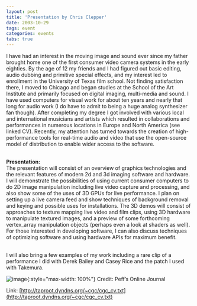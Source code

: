 ```yaml
---
layout: post
title: 'Presentation by Chris Clepper'
date: 2003-10-29
tags: event
categories: events
tabs: true
---
```


I have had an interest in the moving image and sound ever since my father brought home one of the first consumer video camera systems in the early eighties. By the age of 12 my friends and I had figured out basic editing, audio dubbing and primitive special effects, and my interest led to enrollment in the University of Texas film school. Not finding satisfaction there, I moved to Chicago and began studies at the School of the Art Institute and primarily focused on digital imaging, multi-media and sound.  I have used computers for visual work for about ten years and nearly that long for audio work (I do have to admit to being a huge analog synthesizer fan though). After completing my degree I got involved with various local and international musicians and artists which resulted in collaborations and performances in numerous locations in Europe and North America (see linked CV).  Recently, my attention has turned towards the creation of high-performance tools for real-time audio and video that use the open-source model of distribution to enable wider access to the software.<br><br>

<strong>Presentation:</strong><br>
The presentation will consist of an overview of graphics technologies and the relevant features of modern 2d and 3d imaging software and hardware. I will demonstrate the possibilities of using current consumer computers to do 2D image manipulation including live video capture and processing, and also show some of the uses of 3D GPUs for live performance. I plan on setting up a live camera feed and show techniques of background removal and keying and possible uses for installations. The 3D demos will consist of approaches to texture mapping live video and film clips, using 3D hardware to manipulate textured images, and a preview of some forthcoming vertex_array manipulation objects (perhaps even a look at shaders as well). For those interested in developing software, I can also discuss techniques of optimizing software and using hardware APIs for maximum benefit.<br><br>

I will also bring a few examples of my work including a rare clip of a performance I did with Derek Bailey and Casey Rice and the patch I used with Takemura.

![image](https://www.evl.uic.edu/output/originals/clepper.jpg-srcw.jpg){:style="max-width: 100%"}
Credit: Peff&rsquo;s Online Journal


Link: [http://taproot.dyndns.org/~cgc/cgc_cv.txt](http://taproot.dyndns.org/~cgc/cgc_cv.txt)

